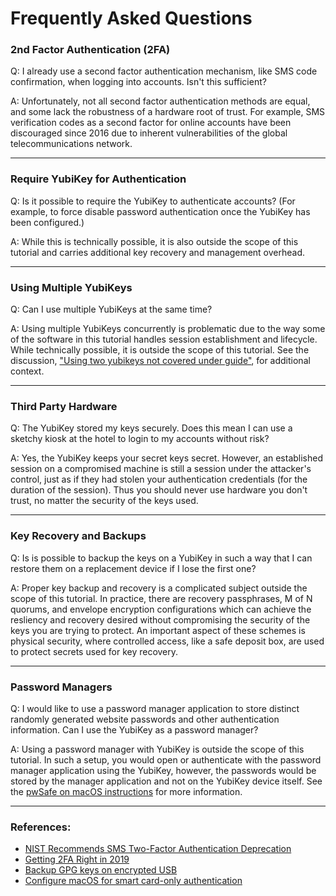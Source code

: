 # Frequently Asked Questions

### 2nd Factor Authentication (2FA)

Q: I already use a second factor authentication mechanism, like SMS code confirmation, when logging into accounts. Isn't this sufficient?

A: Unfortunately, not all second factor authentication methods are equal, and some lack the robustness of a hardware root of trust. For example, SMS verification codes as a second factor for online accounts have been discouraged since 2016 due to inherent vulnerabilities of the global telecommunications network.

---

### Require YubiKey for Authentication

Q: Is it possible to require the YubiKey to authenticate accounts? (For example, to force disable password authentication once the YubiKey has been configured.)

A: While this is technically possible, it is also outside the scope of this tutorial and carries additional key recovery and management overhead.

---

### Using Multiple YubiKeys

Q: Can I use multiple YubiKeys at the same time?

A: Using multiple YubiKeys concurrently is problematic due to the way some of the software in this tutorial handles session establishment and lifecycle. While technically possible, it is outside the scope of this tutorial. See the discussion, ["Using two yubikeys not covered under guide"](https://github.com/drduh/YubiKey-Guide/issues/19), for additional context.

---

### Third Party Hardware

Q: The YubiKey stored my keys securely. Does this mean I can use a sketchy kiosk at the hotel to login to my accounts without risk?

A: Yes, the YubiKey keeps your secret keys secret. However, an established session on a compromised machine is still a session under the attacker's control, just as if they had stolen your authentication credentials (for the duration of the session).  Thus you should never use hardware you don't trust, no matter the security of the keys used.

---

### Key Recovery and Backups

Q: Is is possible to backup the keys on a YubiKey in such a way that I can restore them on a replacement device if I lose the first one?

A: Proper key backup and recovery is a complicated subject outside the scope of this tutorial. In practice, there are recovery passphrases, M of N quorums, and envelope encryption configurations which can achieve the resliency and recovery desired without compromising the security of the keys you are trying to protect. An important aspect of these schemes is physical security, where controlled access, like a safe deposit box, are used to protect secrets used for key recovery.

---

### Password Managers

Q: I would like to use a password manager application to store distinct randomly generated website passwords and other authentication information. Can I use the YubiKey as a password manager?

A: Using a password manager with YubiKey is outside the scope of this tutorial. In such a setup, you would open or authenticate with the password manager application using the YubiKey, however, the passwords would be stored by the manager application and not on the YubiKey device itself. See the [pwSafe on macOS instructions](https://www.yubico.com/why-yubico/for-individuals/password-managers/pwsafe/) for more information.

---

### References:

- [NIST Recommends SMS Two-Factor Authentication Deprecation](https://threatpost.com/nist-recommends-sms-two-factor-authentication-deprecation/119507/)
- [Getting 2FA Right in 2019](https://blog.trailofbits.com/2019/06/20/getting-2fa-right-in-2019/)
- [Backup GPG keys on encrypted USB](https://github.com/drduh/YubiKey-Guide#backup)
- [Configure macOS for smart card-only authentication](https://support.apple.com/en-us/HT208372)

